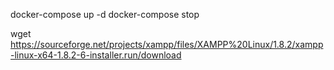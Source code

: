 
docker-compose up -d
docker-compose stop

wget https://sourceforge.net/projects/xampp/files/XAMPP%20Linux/1.8.2/xampp-linux-x64-1.8.2-6-installer.run/download